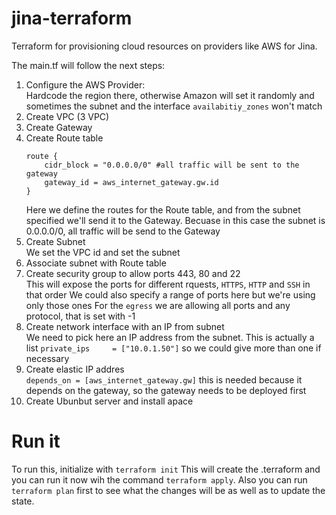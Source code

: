 # jina-terraform
Terraform for provisioning cloud resources on providers like AWS for Jina.

The main.tf will follow the next steps:


1. Configure the AWS Provider: <br/> Hardcode the region there, otherwise Amazon will set it randomly and sometimes the subnet and the interface `availabitiy_zones` won't match
2. Create VPC (3 VPC)
3. Create Gateway
4. Create Route table<br/>
    ```
    route {
        cidr_block = "0.0.0.0/0" #all traffic will be sent to the gateway
        gateway_id = aws_internet_gateway.gw.id
    }
    ```
    Here we define the routes for the Route table, and from the subnet specified we'll send it to the Gateway. Becuase in this case the subnet is 0.0.0.0/0, all traffic will be send to the Gateway
5. Create Subnet<br/>
    We set the VPC id and set the subnet
6. Associate subnet with Route table 
7. Create security group to allow ports 443, 80 and 22<br/>
    This will expose the ports for different rquests, `HTTPS`, `HTTP` and `SSH` in that order
    We could also specify a range of ports here but we're using only those ones 
    For the `egress` we are allowing all ports and any protocol, that is set with -1
8. Create network interface with an IP from subnet <br/>
    We need to pick here an IP address from the subnet. 
    This is actually a list `private_ips     = ["10.0.1.50"]` so we could  give more than one if necessary 
9. Create elastic IP addres<br/>
    `depends_on = [aws_internet_gateway.gw]` this is needed because it depends on the gateway, so the gateway needs to be deployed first
10. Create Ubunbut server and install apace<br/>

# Run it
To run this, initialize with `terraform init`
This will create the .terraform and you can run it now wih the command `terraform apply`.
Also you can run `terraform plan` first to see what the changes will be as well as to update the state.